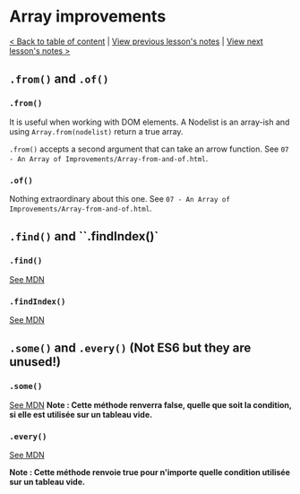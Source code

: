 # Array improvements

[< Back to table of content](../README.md) |
[View previous lesson's notes](../06-Iterables.and.Looping/Lesson.notes.md) |
[View next lesson's notes >](../08-Say.Hello.to...Spread.and...Rest/Lesson.notes.md)

## `.from()` and `.of()`

### `.from()`

It is useful when working with DOM elements.
A Nodelist is an array-ish and using `Array.from(nodelist)` return a true array.

`.from()` accepts a second argument that can take an arrow function. See `07 - An Array of Improvements/Array-from-and-of.html`.

### `.of()`

Nothing extraordinary about this one. See `07 - An Array of Improvements/Array-from-and-of.html`.

## `.find()` and ``.findIndex()`

### `.find()`

[See MDN](https://developer.mozilla.org/fr/docs/Web/JavaScript/Reference/Objets_globaux/Array/find)

### `.findIndex()`

[See MDN](https://developer.mozilla.org/fr/docs/Web/JavaScript/Reference/Objets_globaux/Array/findIndex)

## `.some()` and `.every()` (Not ES6 but they are unused!)

### `.some()`

[See MDN](https://developer.mozilla.org/fr/docs/Web/JavaScript/Reference/Objets_globaux/Array/some)
**Note : Cette méthode renverra false, quelle que soit la condition, si elle est utilisée sur un tableau vide.**

### `.every()`

[See MDN](https://developer.mozilla.org/fr/docs/Web/JavaScript/Reference/Objets_globaux/Array/every)

**Note : Cette méthode renvoie true pour n'importe quelle condition utilisée sur un tableau vide.**
